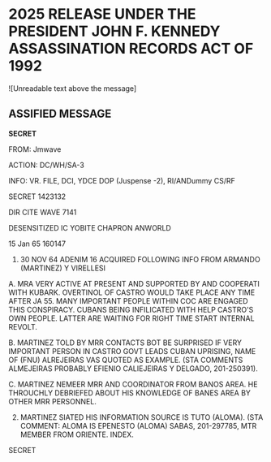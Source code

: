 # 2025 RELEASE UNDER THE PRESIDENT JOHN F. KENNEDY ASSASSINATION RECORDS ACT OF 1992

![Unreadable text above the message]

## ASSIFIED MESSAGE

**SECRET**

FROM: Jmwave

ACTION: DC/WH/SA-3

INFO: VR. FILE, DCI, YDCE DOP (Juspense -2), RI/ANDummy CS/RF

SECRET 1423132

DIR CITE WAVE 7141

DESENSITIZED IC YOBITE CHAPRON ANWORLD

15 Jan 65 160147

1. 30 NOV 64 ADENIM 16 ACQUIRED FOLLOWING INFO FROM ARMANDO (MARTINEZ) Y VIRELLESI

A. MRA VERY ACTIVE AT PRESENT AND SUPPORTED BY AND COOPERATI WITH KUBARK. OVERTINOL OF CASTRO WOULD TAKE PLACE ANY TIME AFTER JA 55. MANY IMPORTANT PEOPLE WITHIN COC ARE ENGAGED THIS CONSPIRACY. CUBANS BEING INFILICATED WITH HELP CASTRO'S OWN PEOPLE. LATTER ARE WAITING FOR RIGHT TIME START INTERNAL REVOLT.

B. MARTINEZ TOLD BY MRR CONTACTS BOT BE SURPRISED IF VERY IMPORTANT PERSON IN CASTRO GOVT LEADS CUBAN UPRISING, NAME OF (FNU) ALREJEIRAS VAS QUOTED AS EXAMPLE. (STA COMMENTS ALMEJEIRAS PROBABLY EFIENIO CALIEJEIRAS Y DELGADO, 201-250391).

C. MARTINEZ NEMEER MRR AND COORDINATOR FROM BANOS AREA. HE THROUCHLY DEBRIEFED ABOUT HIS KNOWLEDGE OF BANES AREA BY OTHER MRR PERSONNEL.

2. MARTINEZ SIATED HIS INFORMATION SOURCE IS TUTO (ALOMA). (STA COMMENT: ALOMA IS EPENESTO (ALOMA) SABAS, 201-297785, MTR MEMBER FROM ORIENTE. INDEX.

SECRET
